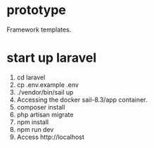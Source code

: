 # prototype
Framework templates.

# start up laravel
1. cd laravel
2. cp .env.example .env
3. ./vendor/bin/sail up
4. Accessing the docker sail-8.3/app container.
5. composer install
6. php artisan migrate
7. npm install
8. npm run dev
9. Access http://localhost
